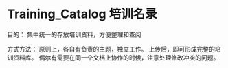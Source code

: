 # Training_Catalog 培训名录

目的：
集中统一的存放培训资料，方便整理和查阅

方式方法：
原则上，各自有负责的主题，独立工作。
上传后，即可形成完整的培训资料库。
偶尔有需要在同一个文档上协作的时候，注意处理修改冲突的问题。
